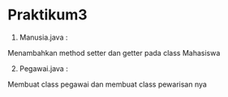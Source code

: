 # Praktikum3

1. Manusia.java : 

Menambahkan method setter dan getter pada class Mahasiswa

2. Pegawai.java : 

Membuat class pegawai dan membuat class pewarisan nya
